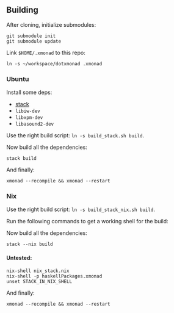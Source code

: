 
## Building

After cloning, initialize submodules:

```
git submodule init
git submodule update
```


Link `$HOME/.xmonad` to this repo:

```
ln -s ~/workspace/dotxmonad .xmonad
```


### Ubuntu

Install some deps:

- [stack](https://docs.haskellstack.org/en/stable/install_and_upgrade/)
- `libiw-dev`
- `libxpm-dev`
- `libasound2-dev`

Use the right build script: `ln -s build_stack.sh build`.

Now build all the dependencies:

```
stack build
```

And finally:

```
xmonad --recompile && xmonad --restart
```

### Nix

Use the right build script: `ln -s build_stack_nix.sh build`.

Run the following commands to get a working shell for the build:


Now build all the dependencies:

```
stack --nix build
```

#### Untested:

```
nix-shell nix_stack.nix
nix-shell -p haskellPackages.xmonad
unset STACK_IN_NIX_SHELL
```

And finally:

```
xmonad --recompile && xmonad --restart
```


